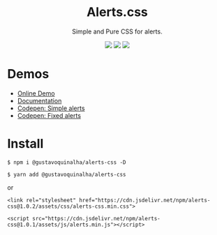 
<div align="center">
<h1>Alerts.css</h1>
<p>Simple and Pure CSS for alerts.</p>
<img src="https://img.shields.io/badge/version-1.0.2-green.svg">
<img src="https://img.shields.io/github/issues/gustavoquinalha/alerts-css.svg">
<img src="https://img.shields.io/github/license/gustavoquinalha/alerts-css.svg">
</div>

# Demos
- [Online Demo](http://quinalha.me/alerts-css/)
- [Documentation](http://quinalha.me/alerts-css/#install)
- [Codepen: Simple alerts](https://codepen.io/gustavoquinalha/pen/Jvyozo)
- [Codepen: Fixed alerts](https://codepen.io/gustavoquinalha/pen/Jvyogd)

# Install
```
$ npm i @gustavoquinalha/alerts-css -D
```
```
$ yarn add @gustavoquinalha/alerts-css
```
or
```
<link rel="stylesheet" href="https://cdn.jsdelivr.net/npm/alerts-css@1.0.2/assets/css/alerts-css.min.css">
```
```
<script src="https://cdn.jsdelivr.net/npm/alerts-css@1.0.1/assets/js/alerts.min.js"></script>
```
